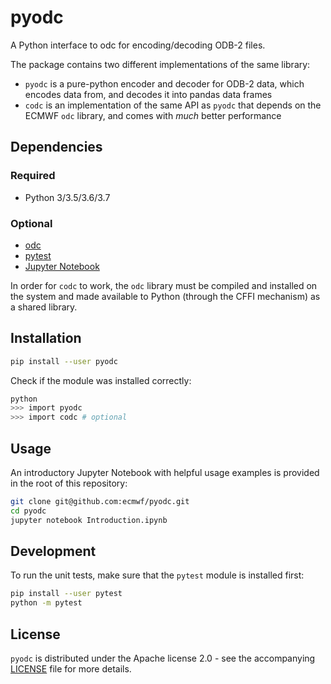 # pyodc

A Python interface to odc for encoding/decoding ODB-2 files.

The package contains two different implementations of the same library:

* `pyodc` is a pure-python encoder and decoder for ODB-2 data, which encodes data from, and decodes it into pandas data frames
* `codc` is an implementation of the same API as `pyodc` that depends on the ECMWF `odc` library, and comes with _much_ better performance

## Dependencies

### Required

* Python 3/3.5/3.6/3.7

### Optional

* [odc](https://github.com/ecmwf/odc)
* [pytest](https://pytest.org)
* [Jupyter Notebook](https://jupyter.org)

In order for `codc` to work, the `odc` library must be compiled and installed on the system and made available to Python (through the CFFI mechanism) as a shared library.

## Installation

```sh
pip install --user pyodc
```

Check if the module was installed correctly:

```sh
python
>>> import pyodc
>>> import codc # optional
```

## Usage

An introductory Jupyter Notebook with helpful usage examples is provided in the root of this repository:

```sh
git clone git@github.com:ecmwf/pyodc.git
cd pyodc
jupyter notebook Introduction.ipynb
```

## Development

To run the unit tests, make sure that the `pytest` module is installed first:

```sh
pip install --user pytest
python -m pytest
```

## License

`pyodc` is distributed under the Apache license 2.0 - see the accompanying [LICENSE](./LICENSE) file for more details.
